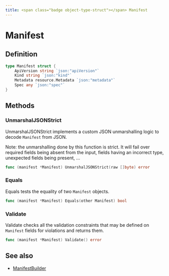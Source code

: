 ```yaml
---
title: <span class="badge object-type-struct"></span> Manifest
---
```

# <span class="badge object-type-struct"></span> Manifest

## Definition

```go
type Manifest struct {
    ApiVersion string `json:"apiVersion"`
    Kind string `json:"kind"`
    Metadata resource.Metadata `json:"metadata"`
    Spec any `json:"spec"`
}
```
## Methods

### <span class="badge object-method"></span> UnmarshalJSONStrict

UnmarshalJSONStrict implements a custom JSON unmarshalling logic to decode `Manifest` from JSON.

Note: the unmarshalling done by this function is strict. It will fail over required fields being absent from the input, fields having an incorrect type, unexpected fields being present, …

```go
func (manifest *Manifest) UnmarshalJSONStrict(raw []byte) error
```

### <span class="badge object-method"></span> Equals

Equals tests the equality of two `Manifest` objects.

```go
func (manifest *Manifest) Equals(other Manifest) bool
```

### <span class="badge object-method"></span> Validate

Validate checks all the validation constraints that may be defined on `Manifest` fields for violations and returns them.

```go
func (manifest *Manifest) Validate() error
```

## See also

 * <span class="badge builder"></span> [ManifestBuilder](./builder-ManifestBuilder.md)
